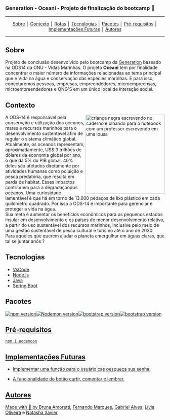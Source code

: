 ### Generation - **Oceani** - Projeto de finalização do bootcamp :rocket: 
---
<p align = "center">
<a align href = "#Sobre">Sobre</a> │
<a align href = "#Contexto">Contexto</a> │
<a align href = "#Rotas">Rotas</a> │
<a align href = "#Tecnologias">Tecnologias</a> │
<a align href = "#Pacotes">Pacotes</a> │
<a align href = "#Pré-requisitos">Pré-requisitos</a> │
<a align href = "#Implementações Futuras">Implementações Futuras</a> │
<a align href = "#Autores">Autores</a>
</p>

---

## Sobre
Projeto de conclusão desenvolvido pelo bootcamp da [Generation](https://brazil.generation.org/) baseado na ODS14 da ONU - Vidas Marinhas. O projeto **Oceani** tem por finalidade concentrar o maior número de informações relacionadas ao tema principal que é Vida na água e conservação das espécies marinhas. E para isso, conectaremos pessoas, empresas, empreendedores, microempreensas, microempreendedores e ONG'S em um único local de interação social.<br>
 

## Contexto
<img src="![logo](https://user-images.githubusercontent.com/89640954/139086575-7309a4f8-9bfe-4745-a5da-8b8b51e8bb66.jpeg)" alt="criança negra escrevendo no caderno e olhando para o notebook com um professor escrevendo em uma lousa" width ="250" align="right" padding="250"/>


A ODS-14 é responsável pela conservção e utilização dos oceanos, mares e recursos marinhos para o desenvolvimento sustentável afim de regular o sistema climático global. Atualmente, os oceanos representam, aproximadamente, US$ 3 trilhões de dólares da economia global por ano, o que dá 5% do PIB global. 40% deles são afetados diretamente por atividades humanas como poluição e pesca predatória, que resulta em perda de habitat. Esses impactos contribuem para a degradaçãodos oceanos. Uma curiosidade lamentável é que há em torno de 13.000 pedaços de lixo plástico em cada quilômetro quadrado. Por isso a ODS-14 é importante para gerenciar e proteger a vida na água.<br>
Sua meta é aumentar os benefícios econômicos para os pequenos estados insular em desenvolvimento e os países de menor desenvolvimento relativo, a partir do uso sustentável dos recursos marinhos, inclusive pelo meio de uma gestão sustentável de pesca cultural e turismo até o ano de 2030. <br>
Para aqueles que querem ajudar o planeta emergulhar em águas claras, que tal se juntar anós ? 


## Tecnologias
- [VsCode](https://code.visualstudio.com/download)
- [Node.js](https://nodejs.org/en/download/)
- [Java](https://www.java.com/pt-BR/download/manual.jsp)
- [Spring Boot](https://spring.io/projects/spring-boot)

## Pacotes

<a href="https://www.npmjs.com/"><img alt="npm version" src="https://img.shields.io/badge/npm-6.14.6-yellow"><a href="https://www.npmjs.com/package/nodemon"><img alt="Nodemon version" src="https://img.shields.io/badge/nodemon-2.0.6-yellow"></a><a href="https://getbootstrap.com.br/docs/4.1/getting-started/introduction/"><img alt="bootstrap version" src="https://img.shields.io/badge/bootstrap-4.1-yellow"><a href="https://angular.io/"><img alt="bootstrap version" src="https://img.shields.io/badge/angular-12.2.6-yellow">

## Pré-requisitos

    npm i nodemoon
    

## Implementações Futuras

- Implementar uma função para o usuário cas oesqueça sua senha;

- A funcionalidade do botão curtir, comentar e lembrar.

## Autores
Made with :purple_heart: by [Bruna Amoretti](https://www.linkedin.com/in/bruna-amoretti-guimar%C3%A3es/), [Fernando Marques](https://www.linkedin.com/in/fernando-pozo-marques-junior/), [Gabriel Alves](https://www.linkedin.com/in/gabriel-albuquerque-alves/), [Lívia Oliveira](https://www.linkedin.com/in/lívia-de-oliveira-almeida/) e [Natasha Xavier](https://www.linkedin.com/in/natasha-xavier-570642171/)
